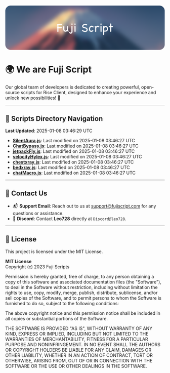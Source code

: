 ![Banner](.github/b.webp)

# 🌍 **We are Fuji Script**

Our global team of developers is dedicated to creating powerful, open-source scripts for Rise Client, designed to enhance your experience and unlock new possibilities! 🌟

---
<!-- SCRIPTS_NAVIGATION_START -->
## 📂 **Scripts Directory Navigation**

**Last Updated**: 2025-01-08 03:46:29 UTC

- **[SilentAura.js](scripts/SilentAura.js)**: Last modified on 2025-01-08 03:46:27 UTC
- **[ChatBypass.js](scripts/ChatBypass.js)**: Last modified on 2025-01-08 03:46:27 UTC
- **[jetpackFly.js](scripts/jetpackFly.js)**: Last modified on 2025-01-08 03:46:27 UTC
- **[velocityHylex.js](scripts/velocityHylex.js)**: Last modified on 2025-01-08 03:46:27 UTC
- **[chestxray.js](scripts/chestxray.js)**: Last modified on 2025-01-08 03:46:27 UTC
- **[bedxray.js](scripts/bedxray.js)**: Last modified on 2025-01-08 03:46:27 UTC
- **[chatMacro.js](scripts/chatMacro.js)**: Last modified on 2025-01-08 03:46:27 UTC

<!-- SCRIPTS_NAVIGATION_END -->

---

## 💬 **Contact Us**  
- 📬 **Support Email**: Reach out to us at [support@fujiscript.com](mailto:support@fujiscript.com) for any questions or assistance.  
- 💬 **Discord**: Contact **Leo728** directly at `Discord@leo728`.

---

## 📜 **License**

This project is licensed under the MIT License.  

**MIT License**  
Copyright (c) 2023 Fuji Scripts  

Permission is hereby granted, free of charge, to any person obtaining a copy of this software and associated documentation files (the "Software"), to deal in the Software without restriction, including without limitation the rights to use, copy, modify, merge, publish, distribute, sublicense, and/or sell copies of the Software, and to permit persons to whom the Software is furnished to do so, subject to the following conditions:  

The above copyright notice and this permission notice shall be included in all copies or substantial portions of the Software.  

THE SOFTWARE IS PROVIDED "AS IS", WITHOUT WARRANTY OF ANY KIND, EXPRESS OR IMPLIED, INCLUDING BUT NOT LIMITED TO THE WARRANTIES OF MERCHANTABILITY, FITNESS FOR A PARTICULAR PURPOSE AND NONINFRINGEMENT. IN NO EVENT SHALL THE AUTHORS OR COPYRIGHT HOLDERS BE LIABLE FOR ANY CLAIM, DAMAGES OR OTHER LIABILITY, WHETHER IN AN ACTION OF CONTRACT, TORT OR OTHERWISE, ARISING FROM, OUT OF OR IN CONNECTION WITH THE SOFTWARE OR THE USE OR OTHER DEALINGS IN THE SOFTWARE.  

